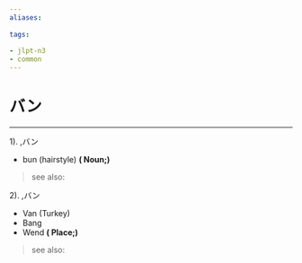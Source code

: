 ```yaml
---
aliases:
    
tags:
    
- jlpt-n3
- common
---
```


# バン
---
1).
,バン

- bun (hairstyle)
**( Noun;)**
> see also: 
            
2).
,バン

- Van (Turkey)
- Bang
- Wend
**( Place;)**
> see also: 
            